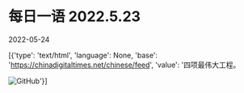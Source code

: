 # 每日一语 2022.5.23

2022-05-24

[{'type': 'text/html', 'language': None, 'base': 'https://chinadigitaltimes.net/chinese/feed', 'value': '四项最伟大工程。

![GitHub](https://chinadigitaltimes.net/chinese/files/2022/05/5.23.jpg)'}]